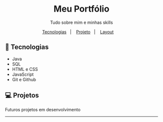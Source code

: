 <h1 align="center"> Meu Portfólio </h1>

<p align="center">
Tudo sobre mim e minhas skills
</p>

<p align="center">
  <a href="#-tecnologias">Tecnologias</a>&nbsp;&nbsp;&nbsp;|&nbsp;&nbsp;&nbsp;
  <a href="#-projeto">Projeto</a>&nbsp;&nbsp;&nbsp;|&nbsp;&nbsp;&nbsp;
  <a href="#-layout">Layout</a>&nbsp;&nbsp;&nbsp;&nbsp;&nbsp;&nbsp;
</p>

## 🚀 Tecnologias

- Java
- SQL
- HTML e CSS
- JavaScript
- Git e Github

## 💻 Projetos

Futuros projetos em desenvolvimento

---
